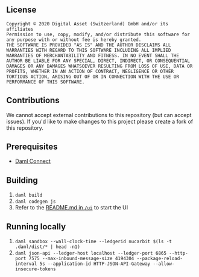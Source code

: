 ## License
```
Copyright © 2020 Digital Asset (Switzerland) GmbH and/or its affiliates
Permission to use, copy, modify, and/or distribute this software for any purpose with or without fee is hereby granted.
THE SOFTWARE IS PROVIDED "AS IS" AND THE AUTHOR DISCLAIMS ALL WARRANTIES WITH REGARD TO THIS SOFTWARE INCLUDING ALL IMPLIED WARRANTIES OF MERCHANTABILITY AND FITNESS. IN NO EVENT SHALL THE AUTHOR BE LIABLE FOR ANY SPECIAL, DIRECT, INDIRECT, OR CONSEQUENTIAL 
DAMAGES OR ANY DAMAGES WHATSOEVER RESULTING FROM LOSS OF USE, DATA OR PROFITS, WHETHER IN AN ACTION OF CONTRACT, NEGLIGENCE OR OTHER TORTIOUS ACTION, ARISING OUT OF OR IN CONNECTION WITH THE USE OR PERFORMANCE OF THIS SOFTWARE.
```

## Contributions
We cannot accept external contributions to this repository (but can accept issues).
If you'd like to make changes to this project please create a fork of this repository.

## Prerequisites
- [Daml Connect](https://docs.daml.com/getting-started/installation.html)

## Building
1. `daml build`
1. `daml codegen js`
1. Refer to the [README.md in `/ui`](ui/README.md) to start the UI

## Running locally
1. `daml sandbox --wall-clock-time --ledgerid nucarbit $(ls -t .daml/dist/* | head -n1)`
1. `daml json-api --ledger-host localhost --ledger-port 6865 --http-port 7575 --max-inbound-message-size 4194304 --package-reload-interval 5s --application-id HTTP-JSON-API-Gateway --allow-insecure-tokens`